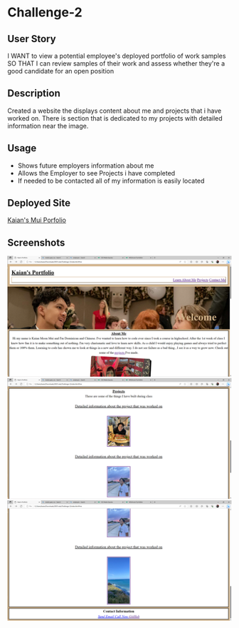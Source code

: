 # Challenge-2

## User Story
I WANT to view a potential employee's deployed portfolio of work samples
SO THAT I can review samples of their work and assess whether they're a good candidate for an open position

## Description
Created a website the displays content about me and projects that i have worked on. There is section that is dedicated to my projects with detailed information near the image.


## Usage
<ul> 
<Li> Shows future employers information about me</li>
<li> Allows the Employer to see Projects i have completed</li>
<li> If needed to be contacted all of my information is easily located</li>  </ul>

## Deployed Site
[Kaian's Mui Porfolio](https://muisagara.github.io/Challenge-2/)

## Screenshots
![Image-of-the-website](<assets/css/Screenshot 2023-08-03 180625.png>)
![Image-of-the-website](<assets/css/Screenshot 2023-08-03 180636.png>)
![Image-of-the-website](<assets/css/Screenshot 2023-08-03 180638.png>)
